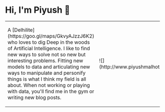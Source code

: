 # Hi, I'm Piyush 👋

<table><tr><td><blockqoute><p style="text-align:left">A [Delhilite](https://goo.gl/maps/GkvyAJzzJ6K2) who loves to dig Deep in the woods of Artificial Intelligence. I like to find new ways to solve not so new but interesting problems. Fitting new models to data and articulating new ways to manipulate and personify things is what I think my field is all about. When not working or playing with data, you'll find me in the gym or writing new blog posts.</p></blockqoute></td><td>![](http://www.piyushmalhotra.in/img/me.jpg)</td></tr></table>


<!--
**piyush2896/piyush2896** is a ✨ _special_ ✨ repository because its `README.md` (this file) appears on your GitHub profile.

Here are some ideas to get you started:

- 🔭 I’m currently working on ...
- 🌱 I’m currently learning ...
- 👯 I’m looking to collaborate on ...
- 🤔 I’m looking for help with ...
- 💬 Ask me about ...
- 📫 How to reach me: ...
- 😄 Pronouns: ...
- ⚡ Fun fact: ...
-->
